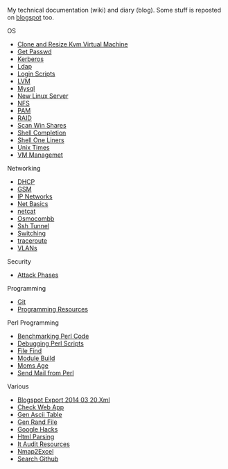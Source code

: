 My technical documentation (wiki) and diary (blog). Some stuff is reposted on [blogspot](http://jreisinger.blogspot.sk) too.

OS

 * [Clone and Resize Kvm Virtual Machine](posts/clone-and-resize-kvm-virtual-machine.md)
 * [Get Passwd](posts/get-passwd.md)
 * [Kerberos](posts/kerberos.md)
 * [Ldap](posts/ldap.md)
 * [Login Scripts](posts/login-scripts.md)
 * [LVM](posts/lvm.md)
 * [Mysql](posts/mysql.md)
 * [New Linux Server](posts/new-linux-server.md)
 * [NFS](posts/nfs.md)
 * [PAM](posts/pam.md)
 * [RAID](posts/raid.md)
 * [Scan Win Shares](posts/scan_win_shares.md)
 * [Shell Completion](posts/shell-completion.md)
 * [Shell One Liners](posts/shell-one-liners.md)
 * [Unix Times](posts/unix-times.md)
 * [VM Managemet](posts/vm-mngt.md)

Networking

 * [DHCP](posts/dhcp.md)
 * [GSM](posts/gsm.md)
 * [IP Networks](posts/ip-networks.md) 
 * [Net Basics](posts/01_net_basics.md) 
 * [netcat](posts/netcat.md)
 * [Osmocombb](posts/osmocombb.md)
 * [Ssh Tunnel](posts/ssh-tunnel.md)
 * [Switching](posts/02_switching.md)
 * [traceroute](posts/traceroute-explained.md)
 * [VLANs](posts/vlans.md)
 
Security 
 
 * [Attack Phases](posts/attack-phases.md)

Programming

 * [Git](posts/git.md)
 * [Programming Resources](posts/programming-resources.md)

Perl Programming
 
 * [Benchmarking Perl Code](posts/benchmarking-perl-code.md)
 * [Debugging Perl Scripts](posts/debugging-perl-scripts.md)
 * [File Find](posts/file-find.md)
 * [Module Build](posts/module-build.md)
 * [Moms Age](posts/moms-age.md)
 * [Send Mail from Perl](posts/send-mail-from-perl.md)

Various
 
 * [Blogspot Export 2014 03 20.Xml](posts/blogspot_export_2014_03_20.xml)
 * [Check Web App](posts/check-web-app.md)
 * [Gen Ascii Table](posts/gen_ascii_table.md)
 * [Gen Rand File](posts/gen_rand_file.md)
 * [Google Hacks](posts/google-hacks.md)
 * [Html Parsing](posts/html-parsing.md)
 * [It Audit Resources](posts/it-audit-resources.md)
 * [Nmap2Excel](posts/nmap2excel.md)
 * [Search Github](posts/search-github.md)
